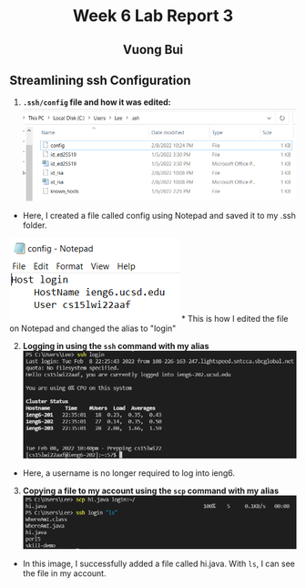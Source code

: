 # <center> Week 6 Lab Report 3 </center>
## <center> Vuong Bui </center>
## Streamlining ssh Configuration
1. **`.ssh/config` file and how it was edited:**
![Image](SS3-1.png)
* Here, I created a file called config using Notepad and saved it to my .ssh folder.

![Image](SS3-2.png)
    * This is how I edited the file on Notepad and changed the alias to "login"

2. **Logging in using the `ssh` command with my alias**
![Image](SS3-3.png)
* Here, a username is no longer required to log into ieng6.

3. **Copying a file to my account using the `scp` command with my alias**
![Image](SS3-4.png)
* In this image, I successfully added a file called hi.java. With `ls`, I can see the file in my account.